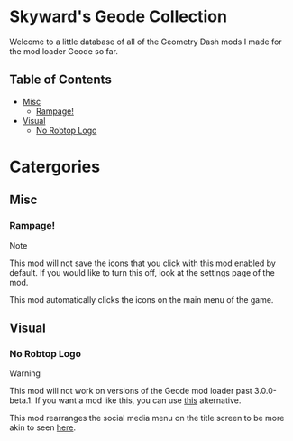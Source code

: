 # Skyward's Geode Collection
Welcome to a little database of all of the Geometry Dash mods I made for the mod loader Geode so far.<br/>
## Table of Contents
- [Misc](#-Misc)
  - [Rampage!](#-Rampage!)
- [Visual](#-Visual)
  - [No Robtop Logo](#-NoRobtopLogo)

# Catergories<br/>
## Misc

### Rampage!
> [!NOTE]
This mod will not save the icons that you click with this mod enabled by default. If you would like to turn this off, look at the settings page of the mod.

This mod automatically clicks the icons on the main menu of the game.<br/>
## Visual<br/>
### No Robtop Logo
> [!WARNING]
This mod will not work on versions of the Geode mod loader past 3.0.0-beta.1. If you want a mod like this, you can use [this](https://geode-sdk.org/mods/devcmb.cleanermenu) alternative.

This mod rearranges the social media menu on the title screen to be more akin to seen [here](https://youtu.be/BsfxkpkHs3w?t=145).
